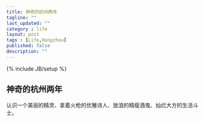 ```yaml
---
title: 神奇的杭州两年
tagline: ""
last_updated: ""
category : life
layout: post
tags : [Life,Hangzhou]
published: false
description: ""
---
```

{% include JB/setup %}

## 神奇的杭州两年  

认识一个美丽的精灵、拿着火枪的优雅诗人、放浪的精瘦酒鬼、灿烂大方的生活斗士。  